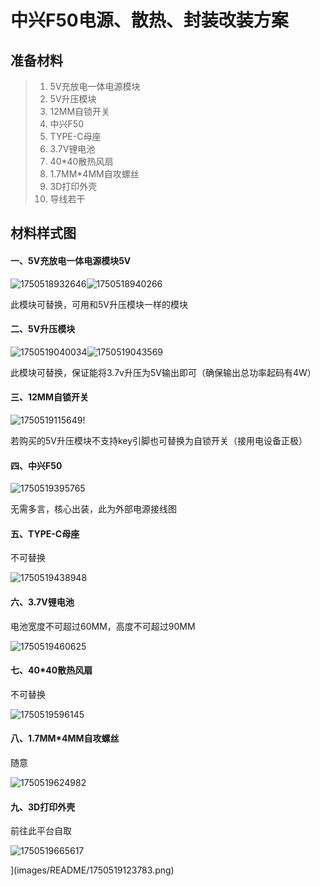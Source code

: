 # 中兴F50电源、散热、封装改装方案

## 准备材料

> 1. 5V充放电一体电源模块
> 2. 5V升压模块
> 3. 12MM自锁开关
> 4. 中兴F50
> 5. TYPE-C母座
> 6. 3.7V锂电池
> 7. 40*40散热风扇
> 8. 1.7MM*4MM自攻螺丝
> 9. 3D打印外壳
> 10. 导线若干

## 材料样式图

#### 一、5V充放电一体电源模块5V

![1750518932646](images/README/1750518932646.png)![1750518940266](images/README/1750518940266.png)

此模块可替换，可用和5V升压模块一样的模块

#### 二、5V升压模块

![1750519040034](images/README/1750519040034.png)![1750519043569](images/README/1750519043569.png)

此模块可替换，保证能将3.7v升压为5V输出即可（确保输出总功率起码有4W）

#### 三、12MM自锁开关

![1750519115649](images/README/1750519115649.png)!

若购买的5V升压模块不支持key引脚也可替换为自锁开关（接用电设备正极）

#### 四、中兴F50

![1750519395765](images/README/1750519395765.png)

无需多言，核心出装，此为外部电源接线图

#### 五、TYPE-C母座

不可替换

![1750519438948](images/README/1750519438948.png)

#### 六、3.7V锂电池

电池宽度不可超过60MM，高度不可超过90MM

![1750519460625](images/README/1750519460625.png)

#### 七、40*40散热风扇

不可替换

![1750519596145](images/README/1750519596145.png)

#### 八、1.7MM*4MM自攻螺丝

随意

![1750519624982](images/README/1750519624982.png)

#### 九、3D打印外壳

前往此平台自取

![1750519665617](images/README/1750519665617.png)

](images/README/1750519123783.png)
